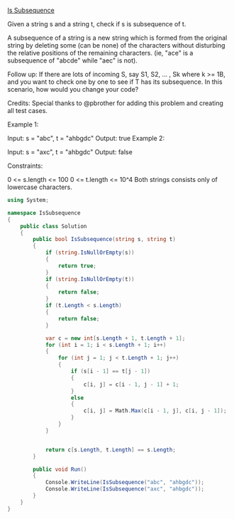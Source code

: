 [Is Subsequence](https://leetcode.com/explore/challenge/card/june-leetcoding-challenge/540/week-2-june-8th-june-14th/3355/)  

Given a string s and a string t, check if s is subsequence of t.

A subsequence of a string is a new string which is formed from the original string by deleting some (can be none) of the characters without disturbing the relative positions of the remaining characters. (ie, "ace" is a subsequence of "abcde" while "aec" is not).

Follow up:
If there are lots of incoming S, say S1, S2, ... , Sk where k >= 1B, and you want to check one by one to see if T has its subsequence. In this scenario, how would you change your code?

Credits:
Special thanks to @pbrother for adding this problem and creating all test cases.

 

Example 1:

Input: s = "abc", t = "ahbgdc"
Output: true
Example 2:

Input: s = "axc", t = "ahbgdc"
Output: false
 

Constraints:

0 <= s.length <= 100
0 <= t.length <= 10^4
Both strings consists only of lowercase characters.


```C#
using System;

namespace IsSubsequence
{
    public class Solution
    {
        public bool IsSubsequence(string s, string t)
        {
            if (string.IsNullOrEmpty(s))
            {
                return true;
            }
            if (string.IsNullOrEmpty(t))
            {
                return false;
            }
            if (t.Length < s.Length)
            {
                return false;
            }

            var c = new int[s.Length + 1, t.Length + 1];
            for (int i = 1; i < s.Length + 1; i++)
            {
                for (int j = 1; j < t.Length + 1; j++)
                {
                    if (s[i - 1] == t[j - 1])
                    {
                        c[i, j] = c[i - 1, j - 1] + 1;
                    }
                    else
                    {
                        c[i, j] = Math.Max(c[i - 1, j], c[i, j - 1]);
                    }
                }
            }


            return c[s.Length, t.Length] == s.Length;
        }

        public void Run()
        {
            Console.WriteLine(IsSubsequence("abc", "ahbgdc"));
            Console.WriteLine(IsSubsequence("axc", "ahbgdc"));
        }
    }
}
```